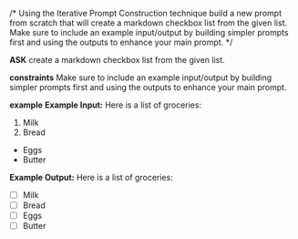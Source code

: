 /*
Using the Iterative Prompt Construction technique build a new prompt from scratch that will create a markdown checkbox list from the given list. Make sure to include an example input/output by building simpler prompts first and using the outputs to enhance your main prompt.
*/

__ASK__
create a markdown checkbox list from the given list.

__constraints__
Make sure to include an example input/output by building simpler prompts first and using the outputs to enhance your main prompt.

__example__
**Example Input:**
Here is a list of groceries:
1. Milk
2. Bread
- Eggs
- Butter

**Example Output:**
Here is a list of groceries:
- [ ] Milk
- [ ] Bread
- [ ] Eggs
- [ ] Butter